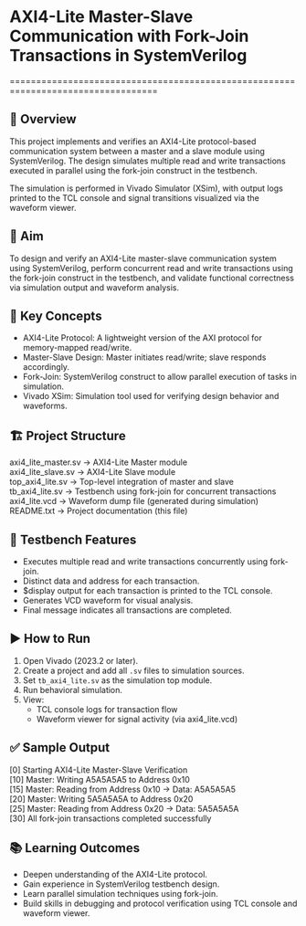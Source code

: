 # AXI4-Lite Master-Slave Communication with Fork-Join Transactions in SystemVerilog
==================================================================================

📌 Overview
-----------
This project implements and verifies an AXI4-Lite protocol-based communication system between a master and a slave module using SystemVerilog. The design simulates multiple read and write transactions executed in parallel using the fork-join construct in the testbench.

The simulation is performed in Vivado Simulator (XSim), with output logs printed to the TCL console and signal transitions visualized via the waveform viewer.

🎯 Aim
------
To design and verify an AXI4-Lite master-slave communication system using SystemVerilog, perform concurrent read and write transactions using the fork-join construct in the testbench, and validate functional correctness via simulation output and waveform analysis.

🧠 Key Concepts
---------------
- AXI4-Lite Protocol: A lightweight version of the AXI protocol for memory-mapped read/write.
- Master-Slave Design: Master initiates read/write; slave responds accordingly.
- Fork-Join: SystemVerilog construct to allow parallel execution of tasks in simulation.
- Vivado XSim: Simulation tool used for verifying design behavior and waveforms.

🏗️ Project Structure
--------------------
axi4_lite_master.sv        → AXI4-Lite Master module  
axi4_lite_slave.sv         → AXI4-Lite Slave module  
top_axi4_lite.sv           → Top-level integration of master and slave  
tb_axi4_lite.sv            → Testbench using fork-join for concurrent transactions  
axi4_lite.vcd              → Waveform dump file (generated during simulation)  
README.txt                 → Project documentation (this file)

🔬 Testbench Features
---------------------
- Executes multiple read and write transactions concurrently using fork-join.
- Distinct data and address for each transaction.
- $display output for each transaction is printed to the TCL console.
- Generates VCD waveform for visual analysis.
- Final message indicates all transactions are completed.

▶️ How to Run
-------------
1. Open Vivado (2023.2 or later).
2. Create a project and add all `.sv` files to simulation sources.
3. Set `tb_axi4_lite.sv` as the simulation top module.
4. Run behavioral simulation.
5. View:
   - TCL console logs for transaction flow
   - Waveform viewer for signal activity (via axi4_lite.vcd)

✅ Sample Output
----------------
[0] Starting AXI4-Lite Master-Slave Verification  
[10] Master: Writing A5A5A5A5 to Address 0x10  
[15] Master: Reading from Address 0x10 → Data: A5A5A5A5  
[20] Master: Writing 5A5A5A5A to Address 0x20  
[25] Master: Reading from Address 0x20 → Data: 5A5A5A5A  
[30] All fork-join transactions completed successfully  

📚 Learning Outcomes
--------------------
- Deepen understanding of the AXI4-Lite protocol.
- Gain experience in SystemVerilog testbench design.
- Learn parallel simulation techniques using fork-join.
- Build skills in debugging and protocol verification using TCL console and waveform viewer.



